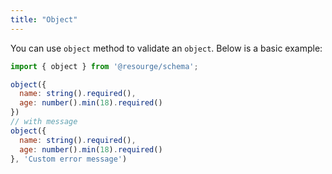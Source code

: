 ```yaml
---
title: "Object"
---
```


You can use `object` method to validate an `object`. Below is a basic example:

```javascript
import { object } from '@resourge/schema';

object({
  name: string().required(),
  age: number().min(18).required()
})
// with message
object({
  name: string().required(),
  age: number().min(18).required()
}, 'Custom error message')
```